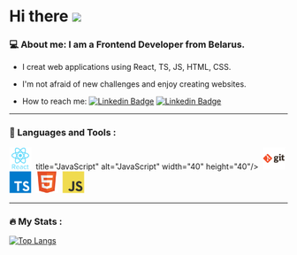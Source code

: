 <h1>
  Hi there
  <img src="https://media.giphy.com/media/hvRJCLFzcasrR4ia7z/giphy.gif" width="30px"/>
</h1>

### 💻 About me: I am a Frontend Developer from Belarus.

- I creat web applications using React, TS, JS, HTML, CSS.

- I'm not afraid of new challenges and enjoy creating websites.

- How to reach me: [![Linkedin Badge](https://img.shields.io/badge/-linkedin-blue?style=flat&logo=Linkedin&logoColor=white)](https://www.linkedin.com/in/vladislav-khurs-442111302?utm_source=share&utm_campaign=share_via&utm_content=profile&utm_medium=android_app) [![Linkedin Badge](https://img.shields.io/badge/-telegram-blue?style=flat&logo=telegram&logoColor=white)](https://t.me/vladkhurs)

---

### 🔧 Languages and Tools :
<div>
  <img src="https://github.com/devicons/devicon/blob/master/icons/react/react-original-wordmark.svg" title="React" alt="React" width="40" height="40"/>&nbsp;
  title="JavaScript" alt="JavaScript" width="40" height="40"/>&nbsp;
  <img src="https://github.com/devicons/devicon/blob/master/icons/git/git-original-wordmark.svg" 
  title="TypeScript" alt="JavaScript" width="40" height="40"/>&nbsp;
  <img src="https://github.com/devicons/devicon/blob/master/icons/typescript/typescript-original.svg" 
  <img src="https://github.com/devicons/devicon/blob/master/icons/css3/css3-plain-wordmark.svg"  title="CSS3" alt="CSS" width="40" height="40"/>&nbsp;
  <img src="https://github.com/devicons/devicon/blob/master/icons/html5/html5-original.svg" title="HTML5" alt="HTML" width="40" height="40"/>&nbsp;
  <img src="https://github.com/devicons/devicon/blob/master/icons/javascript/javascript-original.svg" title="Git" **alt="Git" width="40" height="40"/>
</div>

---

### 🔥 My Stats :

  [![Top Langs](https://github-readme-stats.vercel.app/api/top-langs/?username=VladKhurs&layout=compact&theme=vision-friendly-dark)](https://github.com/anuraghazra/github-readme-stats)
